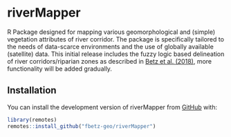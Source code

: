 
<!-- README.md is generated from README.Rmd. Please edit that file -->

# riverMapper

<!-- badges: start -->
<!-- badges: end -->

R Package designed for mapping various geomorphological and (simple)
vegetation attributes of river corridor. The package is specifically
tailored to the needs of data-scarce environments and the use of
globally available (satellite) data. This initial release includes the
fuzzy logic based delineation of river corridors/riparian zones as
described in [Betz et
al. (2018)](https://doi.org/10.1016/j.geomorph.2018.01.024), more
functionality will be added gradually.

## Installation

You can install the development version of riverMapper from
[GitHub](https://github.com/) with:

``` r
library(remotes)
remotes::install_github("fbetz-geo/riverMapper")
```

